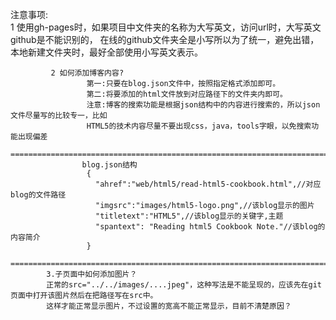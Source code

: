  注意事项:  
             1  使用gh-pages时，如果项目中文件夹的名称为大写英文，访问url时，大写英文github是不能识别的，
                在线的github文件夹全是小写所以为了统一，避免出错，本地新建文件夹时，最好全部使用小写英文表示。
                    
             2 如何添加博客内容?
                     第一:只要在blog.json文件中，按照指定格式添加即可。
                     第二:将要添加的html文件放到对应路径下的文件夹内即可。
                     注意:博客的搜索功能是根据json结构中的内容进行搜索的，所以json文件尽量写的比较专一，比如
                     HTML5的技术内容尽量不要出现css，java，tools字眼，以免搜索功能出现偏差      
            ===========================================================================================
                    blog.json结构
                     {
                       "ahref":"web/html5/read-html5-cookbook.html",//对应blog的文件路径
                       "imgsrc":"images/html5-logo.png",//该blog显示的图片
                       "titletext":"HTML5",//该blog显示的关键字,主题
                       "spantext": "Reading html5 Cookbook Note."//该blog的内容简介
                     }
            ============================================================================================
            3.子页面中如何添加图片？
            正常的src="../../images/....jpeg"，这种写法是不能呈现的，应该先在git页面中打开该图片然后在把路径写在src中。
            这样才能正常显示图片，不过设置的宽高不能正常显示，目前不清楚原因？
            
         
